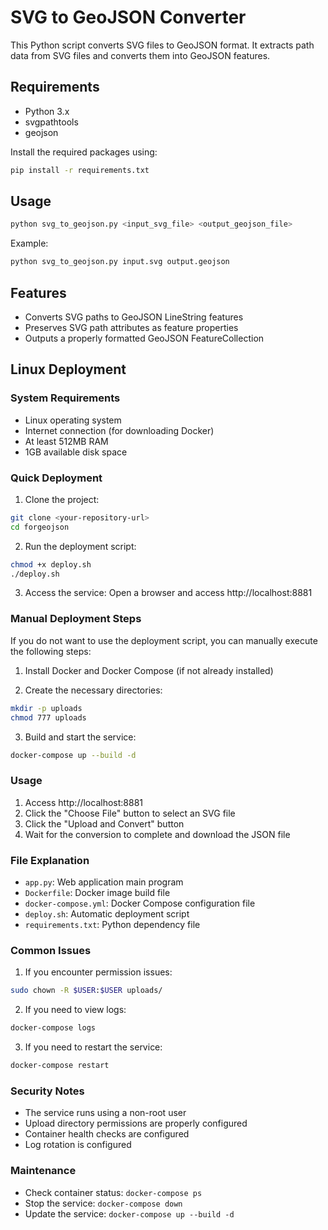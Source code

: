 # SVG to GeoJSON Converter

This Python script converts SVG files to GeoJSON format. It extracts path data from SVG files and converts them into GeoJSON features.

## Requirements

- Python 3.x
- svgpathtools
- geojson

Install the required packages using:

```bash
pip install -r requirements.txt
```

## Usage

```bash
python svg_to_geojson.py <input_svg_file> <output_geojson_file>
```

Example:
```bash
python svg_to_geojson.py input.svg output.geojson
```

## Features

- Converts SVG paths to GeoJSON LineString features
- Preserves SVG path attributes as feature properties
- Outputs a properly formatted GeoJSON FeatureCollection

## Linux Deployment

### System Requirements

- Linux operating system
- Internet connection (for downloading Docker)
- At least 512MB RAM
- 1GB available disk space

### Quick Deployment

1. Clone the project:
```bash
git clone <your-repository-url>
cd forgeojson
```

2. Run the deployment script:
```bash
chmod +x deploy.sh
./deploy.sh
```

3. Access the service:
Open a browser and access http://localhost:8881

### Manual Deployment Steps

If you do not want to use the deployment script, you can manually execute the following steps:

1. Install Docker and Docker Compose (if not already installed)

2. Create the necessary directories:
```bash
mkdir -p uploads
chmod 777 uploads
```

3. Build and start the service:
```bash
docker-compose up --build -d
```

### Usage

1. Access http://localhost:8881
2. Click the "Choose File" button to select an SVG file
3. Click the "Upload and Convert" button
4. Wait for the conversion to complete and download the JSON file

### File Explanation

- `app.py`: Web application main program
- `Dockerfile`: Docker image build file
- `docker-compose.yml`: Docker Compose configuration file
- `deploy.sh`: Automatic deployment script
- `requirements.txt`: Python dependency file

### Common Issues

1. If you encounter permission issues:
```bash
sudo chown -R $USER:$USER uploads/
```

2. If you need to view logs:
```bash
docker-compose logs
```

3. If you need to restart the service:
```bash
docker-compose restart
```

### Security Notes

- The service runs using a non-root user
- Upload directory permissions are properly configured
- Container health checks are configured
- Log rotation is configured

### Maintenance

- Check container status: `docker-compose ps`
- Stop the service: `docker-compose down`
- Update the service: `docker-compose up --build -d`
